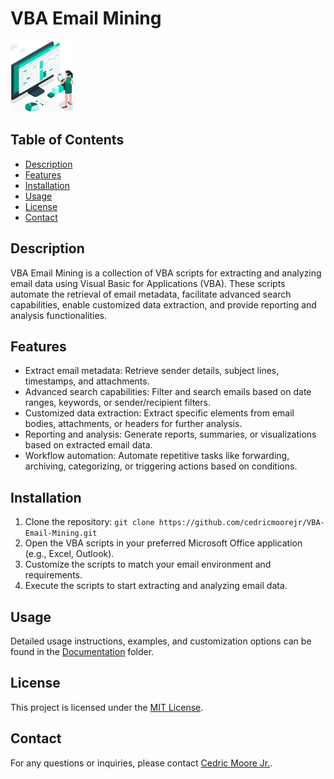 # VBA Email Mining

![VBA Email Mining Logo](logo.png) <!-- If you have a logo, replace the logo.png file name -->

## Table of Contents

- [Description](#description)
- [Features](#features)
- [Installation](#installation)
- [Usage](#usage)
- [License](#license)
- [Contact](#contact)

## Description

VBA Email Mining is a collection of VBA scripts for extracting and analyzing email data using Visual Basic for Applications (VBA). These scripts automate the retrieval of email metadata, facilitate advanced search capabilities, enable customized data extraction, and provide reporting and analysis functionalities.

## Features

- Extract email metadata: Retrieve sender details, subject lines, timestamps, and attachments.
- Advanced search capabilities: Filter and search emails based on date ranges, keywords, or sender/recipient filters.
- Customized data extraction: Extract specific elements from email bodies, attachments, or headers for further analysis.
- Reporting and analysis: Generate reports, summaries, or visualizations based on extracted email data.
- Workflow automation: Automate repetitive tasks like forwarding, archiving, categorizing, or triggering actions based on conditions.

## Installation

1. Clone the repository: `git clone https://github.com/cedricmoorejr/VBA-Email-Mining.git`
2. Open the VBA scripts in your preferred Microsoft Office application (e.g., Excel, Outlook).
3. Customize the scripts to match your email environment and requirements.
4. Execute the scripts to start extracting and analyzing email data.

## Usage

Detailed usage instructions, examples, and customization options can be found in the [Documentation](docs/README.md) folder.

## License

This project is licensed under the [MIT License](LICENSE.txt).

## Contact

For any questions or inquiries, please contact [Cedric Moore Jr.](cedricmoorejunior@outlook.com).

